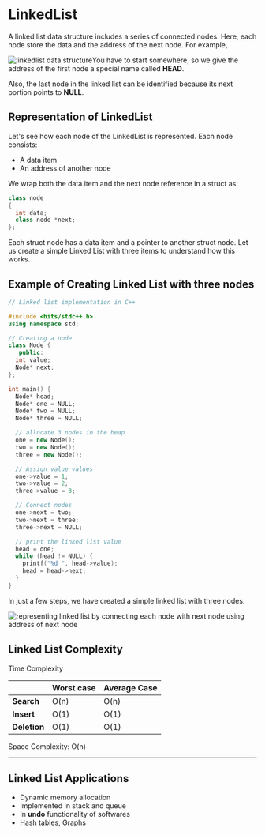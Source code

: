 # LinkedList

A linked list data structure includes a series of connected nodes. Here, each node store the data and the address of the next node. For example,

![linkedlist data structure](https://cdn.programiz.com/sites/tutorial2program/files/linked-list-concept.png)You have to start somewhere, so we give the address of the first node a special name called **HEAD**.

Also, the last node in the linked list can be identified because its next portion points to **NULL**.

## Representation of LinkedList

Let's see how each node of the LinkedList is represented. Each node consists:

- A data item
- An address of another node

We wrap both the data item and the next node reference in a struct as:

```cpp
class node
{
  int data;
  class node *next;
};
```



Each struct node has a data item and a pointer to another struct node. Let us create a simple Linked List with three items to understand how this works.

## Example of Creating Linked List with three nodes

```cpp
// Linked list implementation in C++

#include <bits/stdc++.h>
using namespace std;

// Creating a node
class Node {
   public:
  int value;
  Node* next;
};

int main() {
  Node* head;
  Node* one = NULL;
  Node* two = NULL;
  Node* three = NULL;

  // allocate 3 nodes in the heap
  one = new Node();
  two = new Node();
  three = new Node();

  // Assign value values
  one->value = 1;
  two->value = 2;
  three->value = 3;

  // Connect nodes
  one->next = two;
  two->next = three;
  three->next = NULL;

  // print the linked list value
  head = one;
  while (head != NULL) {
    printf("%d ", head->value);
    head = head->next;
  }
}
```



In just a few steps, we have created a simple linked list with three nodes.

![representing linked list by connecting each node with next node using address of next node](https://cdn.programiz.com/sites/tutorial2program/files/linked-list-with-data.png)

## Linked List Complexity

Time Complexity

|              | Worst case | Average Case |
| :----------- | :--------- | :----------- |
| **Search**   | O(n)       | O(n)         |
| **Insert**   | O(1)       | O(1)         |
| **Deletion** | O(1)       | O(1)         |

Space Complexity: O(n)

------

## Linked List Applications

- Dynamic memory allocation
- Implemented in stack and queue
- In **undo** functionality of softwares
- Hash tables, Graphs
